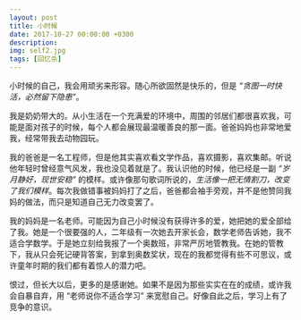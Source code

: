 ```yaml
---
layout: post
title: 小时候
date: 2017-10-27 00:00:00 +0300
description: 
img: self2.jpg
tags: [回忆杀]
---
```


小时候的自己，我会用顽劣来形容。随心所欲固然是快乐的，但是 *“贪图一时快活，必然留下隐患”*。



我是奶奶带大的。从小生活在一个充满爱的环境中，周围的邻居们都很喜欢我，可能是面对孩子的时候，每个人都会展现最温暖善良的那一面。爸爸妈妈也非常地爱我，经常带我去动物园玩。

我的爸爸是一名工程师，但是他其实喜欢看文学作品，喜欢摄影，喜欢集邮。听说他年轻时曾经意气风发，我也没见着就是了。我认识他的时候，他已经是一副 *“岁月静好，现世安稳”* 的模样。或许像那句歌词所说的，*生活像一把无情割刀，改变了我们模样*。每次我做错事被妈妈打了之后，爸爸都会袖手旁观，并不是他赞同我妈的做法，而只是知道自己无力改变罢了。

我的妈妈是一名老师。可能因为自己小时候没有获得许多的爱，她把她的爱全部给了我。她是一个很要强的人，二年级有一次她去开家长会，数学老师告诉她，我不适合学数学。于是她立刻给我报了一个奥数班，非常严厉地管教我。在她的管教下，我从只会死记硬背答案，到拿到奥数奖状，现在的我都觉得有些不可思议，或许童年时期的我们都有着惊人的潜力吧。

恨过，但长大以后，更多的是感谢她。如果不是因为那些实实在在的成绩，或许我会自暴自弃，用 “老师说你不适合学习” 来宽慰自己。好像自此之后，学习上有了竞争的意识。







